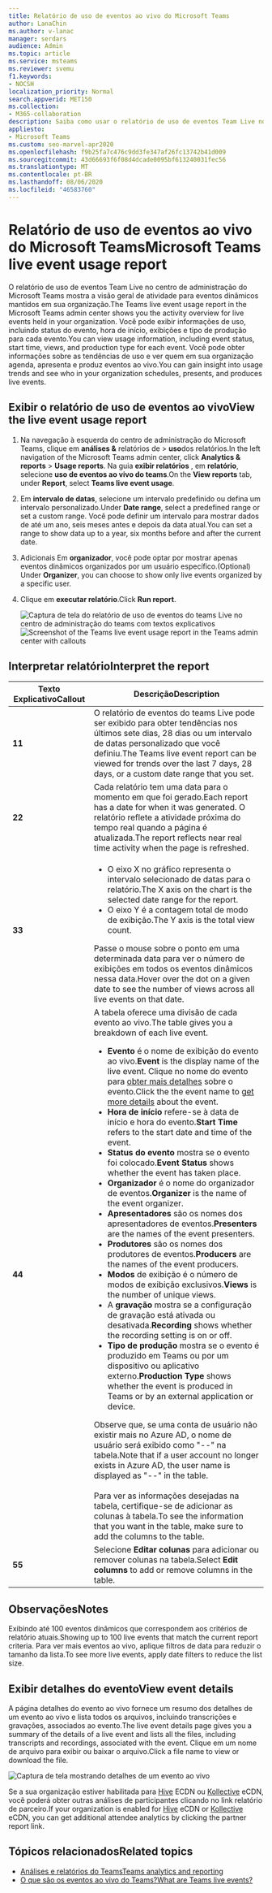 ```yaml
---
title: Relatório de uso de eventos ao vivo do Microsoft Teams
author: LanaChin
ms.author: v-lanac
manager: serdars
audience: Admin
ms.topic: article
ms.service: msteams
ms.reviewer: svemu
f1.keywords:
- NOCSH
localization_priority: Normal
search.appverid: MET150
ms.collection:
- M365-collaboration
description: Saiba como usar o relatório de uso de eventos Team Live no centro de administração do Microsoft Teams para obter uma visão geral da atividade de eventos do teams Live em sua organização.
appliesto:
- Microsoft Teams
ms.custom: seo-marvel-apr2020
ms.openlocfilehash: f9b25fa7c476c9dd3fe347af26fc13742b41d009
ms.sourcegitcommit: 43d66693f6f08d4dcade0095bf613240031fec56
ms.translationtype: MT
ms.contentlocale: pt-BR
ms.lasthandoff: 08/06/2020
ms.locfileid: "46583760"
---
```

# <a name="microsoft-teams-live-event-usage-report"></a><span data-ttu-id="57580-103">Relatório de uso de eventos ao vivo do Microsoft Teams</span><span class="sxs-lookup"><span data-stu-id="57580-103">Microsoft Teams live event usage report</span></span>

<span data-ttu-id="57580-104">O relatório de uso de eventos Team Live no centro de administração do Microsoft Teams mostra a visão geral de atividade para eventos dinâmicos mantidos em sua organização.</span><span class="sxs-lookup"><span data-stu-id="57580-104">The Teams live event usage report in the Microsoft Teams admin center shows you the activity overview for live events held in your organization.</span></span> <span data-ttu-id="57580-105">Você pode exibir informações de uso, incluindo status do evento, hora de início, exibições e tipo de produção para cada evento.</span><span class="sxs-lookup"><span data-stu-id="57580-105">You can view usage information, including event status, start time, views, and production type for each event.</span></span> <span data-ttu-id="57580-106">Você pode obter informações sobre as tendências de uso e ver quem em sua organização agenda, apresenta e produz eventos ao vivo.</span><span class="sxs-lookup"><span data-stu-id="57580-106">You can gain insight into usage trends and see who in your organization schedules, presents, and produces live events.</span></span>

## <a name="view-the-live-event-usage-report"></a><span data-ttu-id="57580-107">Exibir o relatório de uso de eventos ao vivo</span><span class="sxs-lookup"><span data-stu-id="57580-107">View the live event usage report</span></span>

1. <span data-ttu-id="57580-108">Na navegação à esquerda do centro de administração do Microsoft Teams, clique em **análises &** relatórios de  >  **uso**dos relatórios.</span><span class="sxs-lookup"><span data-stu-id="57580-108">In the left navigation of the Microsoft Teams admin center, click **Analytics & reports** > **Usage reports**.</span></span> <span data-ttu-id="57580-109">Na guia **exibir relatórios** , em **relatório**, selecione **uso de eventos ao vivo do teams**.</span><span class="sxs-lookup"><span data-stu-id="57580-109">On the **View reports** tab, under **Report**, select **Teams live event usage**.</span></span>
2. <span data-ttu-id="57580-110">Em **intervalo de datas**, selecione um intervalo predefinido ou defina um intervalo personalizado.</span><span class="sxs-lookup"><span data-stu-id="57580-110">Under **Date range**, select a predefined range or set a custom range.</span></span> <span data-ttu-id="57580-111">Você pode definir um intervalo para mostrar dados de até um ano, seis meses antes e depois da data atual.</span><span class="sxs-lookup"><span data-stu-id="57580-111">You can set a range to show  data up to a year, six months before and after the current date.</span></span>
3. <span data-ttu-id="57580-112">Adicionais Em **organizador**, você pode optar por mostrar apenas eventos dinâmicos organizados por um usuário específico.</span><span class="sxs-lookup"><span data-stu-id="57580-112">(Optional) Under **Organizer**, you can choose to show only live events organized by a specific user.</span></span>
4. <span data-ttu-id="57580-113">Clique em **executar relatório**.</span><span class="sxs-lookup"><span data-stu-id="57580-113">Click **Run report**.</span></span>  

    <span data-ttu-id="57580-114">![Captura de tela do relatório de uso de eventos do teams Live no centro de administração do teams com textos explicativos](../media/teams-live-event-usage-report-with-callouts.png "Captura de tela do relatório de uso de eventos do teams Live no centro de administração do teams com textos explicativos")</span><span class="sxs-lookup"><span data-stu-id="57580-114">![Screenshot of the Teams live event usage report in the Teams admin center with callouts](../media/teams-live-event-usage-report-with-callouts.png "Screenshot of the Teams live event usage report in the Teams admin center with callouts")</span></span>

## <a name="interpret-the-report"></a><span data-ttu-id="57580-115">Interpretar relatório</span><span class="sxs-lookup"><span data-stu-id="57580-115">Interpret the report</span></span>

|<span data-ttu-id="57580-116">Texto Explicativo</span><span class="sxs-lookup"><span data-stu-id="57580-116">Callout</span></span> |<span data-ttu-id="57580-117">Descrição</span><span class="sxs-lookup"><span data-stu-id="57580-117">Description</span></span>  |
|--------|-------------|
|<span data-ttu-id="57580-118">**1**</span><span class="sxs-lookup"><span data-stu-id="57580-118">**1**</span></span>   |<span data-ttu-id="57580-119">O relatório de eventos do teams Live pode ser exibido para obter tendências nos últimos sete dias, 28 dias ou um intervalo de datas personalizado que você definiu.</span><span class="sxs-lookup"><span data-stu-id="57580-119">The Teams live event report can be viewed for trends over the last 7 days, 28 days, or a custom date range that you set.</span></span> |
|<span data-ttu-id="57580-120">**2**</span><span class="sxs-lookup"><span data-stu-id="57580-120">**2**</span></span>   |<span data-ttu-id="57580-121">Cada relatório tem uma data para o momento em que foi gerado.</span><span class="sxs-lookup"><span data-stu-id="57580-121">Each report has a date for when it was generated.</span></span> <span data-ttu-id="57580-122">O relatório reflete a atividade próxima do tempo real quando a página é atualizada.</span><span class="sxs-lookup"><span data-stu-id="57580-122">The report reflects near real time activity when the page is refreshed.</span></span> |
|<span data-ttu-id="57580-123">**3**</span><span class="sxs-lookup"><span data-stu-id="57580-123">**3**</span></span>   |<ul><li><span data-ttu-id="57580-124">O eixo X no gráfico representa o intervalo selecionado de datas para o relatório.</span><span class="sxs-lookup"><span data-stu-id="57580-124">The X axis on the chart is the selected date range for the report.</span></span></li> <li> <span data-ttu-id="57580-125">O eixo Y é a contagem total de modo de exibição.</span><span class="sxs-lookup"><span data-stu-id="57580-125">The Y axis is the total view count.</span></span></li> </ul><span data-ttu-id="57580-126">Passe o mouse sobre o ponto em uma determinada data para ver o número de exibições em todos os eventos dinâmicos nessa data.</span><span class="sxs-lookup"><span data-stu-id="57580-126">Hover over the dot on a given date to see the number of views across all live events on that date.</span></span>|
|<span data-ttu-id="57580-127">**4**</span><span class="sxs-lookup"><span data-stu-id="57580-127">**4**</span></span>   |<span data-ttu-id="57580-128">A tabela oferece uma divisão de cada evento ao vivo.</span><span class="sxs-lookup"><span data-stu-id="57580-128">The table gives you a breakdown of each live event.</span></span> <ul><li><span data-ttu-id="57580-129">**Evento** é o nome de exibição do evento ao vivo.</span><span class="sxs-lookup"><span data-stu-id="57580-129">**Event** is the display name of the live event.</span></span> <span data-ttu-id="57580-130">Clique no nome do evento para [obter mais detalhes](#view-event-details) sobre o evento.</span><span class="sxs-lookup"><span data-stu-id="57580-130">Click the the event name to [get more details](#view-event-details) about the event.</span></span> </li> <li><span data-ttu-id="57580-131">**Hora de início** refere-se à data de início e hora do evento.</span><span class="sxs-lookup"><span data-stu-id="57580-131">**Start Time** refers to the start date and time of the event.</span></span></li> <li><span data-ttu-id="57580-132">**Status do evento** mostra se o evento foi colocado.</span><span class="sxs-lookup"><span data-stu-id="57580-132">**Event Status** shows whether the event has taken place.</span></span>  </li><li><span data-ttu-id="57580-133">**Organizador** é o nome do organizador de eventos.</span><span class="sxs-lookup"><span data-stu-id="57580-133">**Organizer** is the name of the event organizer.</span></span></li> <li><span data-ttu-id="57580-134">**Apresentadores** são os nomes dos apresentadores de eventos.</span><span class="sxs-lookup"><span data-stu-id="57580-134">**Presenters** are the names of the  event presenters.</span></span></li><li><span data-ttu-id="57580-135">**Produtores** são os nomes dos produtores de eventos.</span><span class="sxs-lookup"><span data-stu-id="57580-135">**Producers** are the names of the event producers.</span></span></li><li><span data-ttu-id="57580-136">**Modos** de exibição é o número de modos de exibição exclusivos.</span><span class="sxs-lookup"><span data-stu-id="57580-136">**Views** is the number of unique views.</span></span></li><li><span data-ttu-id="57580-137">A **gravação** mostra se a configuração de gravação está ativada ou desativada.</span><span class="sxs-lookup"><span data-stu-id="57580-137">**Recording** shows whether the recording setting is on or off.</span></span></li><li><span data-ttu-id="57580-138">**Tipo de produção** mostra se o evento é produzido em Teams ou por um dispositivo ou aplicativo externo.</span><span class="sxs-lookup"><span data-stu-id="57580-138">**Production Type** shows whether the event is produced in Teams or by an external application or device.</span></span></li></li> </ul><span data-ttu-id="57580-139">Observe que, se uma conta de usuário não existir mais no Azure AD, o nome de usuário será exibido como "--" na tabela.</span><span class="sxs-lookup"><span data-stu-id="57580-139">Note that if a user account no longer exists in Azure AD, the user name is displayed as "--" in the table.</span></span> <br><br><span data-ttu-id="57580-140">Para ver as informações desejadas na tabela, certifique-se de adicionar as colunas à tabela.</span><span class="sxs-lookup"><span data-stu-id="57580-140">To see the information that you want in the table, make sure to add the columns to the table.</span></span> |
|<span data-ttu-id="57580-141">**5**</span><span class="sxs-lookup"><span data-stu-id="57580-141">**5**</span></span>   |<span data-ttu-id="57580-142">Selecione **Editar colunas** para adicionar ou remover colunas na tabela.</span><span class="sxs-lookup"><span data-stu-id="57580-142">Select **Edit columns** to add or remove columns in the table.</span></span>|

## <a name="notes"></a><span data-ttu-id="57580-143">Observações</span><span class="sxs-lookup"><span data-stu-id="57580-143">Notes</span></span>
<span data-ttu-id="57580-144">Exibindo até 100 eventos dinâmicos que correspondem aos critérios de relatório atuais.</span><span class="sxs-lookup"><span data-stu-id="57580-144">Showing up to 100 live events that match the current report criteria.</span></span> <span data-ttu-id="57580-145">Para ver mais eventos ao vivo, aplique filtros de data para reduzir o tamanho da lista.</span><span class="sxs-lookup"><span data-stu-id="57580-145">To see more live events, apply date filters to reduce the list size.</span></span>

## <a name="view-event-details"></a><span data-ttu-id="57580-146">Exibir detalhes do evento</span><span class="sxs-lookup"><span data-stu-id="57580-146">View event details</span></span>

<span data-ttu-id="57580-147">A página detalhes do evento ao vivo fornece um resumo dos detalhes de um evento ao vivo e lista todos os arquivos, incluindo transcrições e gravações, associados ao evento.</span><span class="sxs-lookup"><span data-stu-id="57580-147">The live event details page gives you a summary of the details of a live event and lists all the files, including transcripts and recordings, associated with the event.</span></span> <span data-ttu-id="57580-148">Clique em um nome de arquivo para exibir ou baixar o arquivo.</span><span class="sxs-lookup"><span data-stu-id="57580-148">Click a file name to view or download the file.</span></span>

![Captura de tela mostrando detalhes de um evento ao vivo](../media/teams-live-event-usage-report-event-detail.png)

<span data-ttu-id="57580-150">Se a sua organização estiver habilitada para [Hive](https://www.hivestreaming.com/partners/integration-partners/microsoft/) ECDN ou [Kollective](https://kollective.com) eCDN, você poderá obter outras análises de participantes clicando no link relatório de parceiro.</span><span class="sxs-lookup"><span data-stu-id="57580-150">If your organization is enabled for [Hive](https://www.hivestreaming.com/partners/integration-partners/microsoft/) eCDN or [Kollective](https://kollective.com) eCDN, you can get additional attendee analytics by clicking the partner report link.</span></span>

## <a name="related-topics"></a><span data-ttu-id="57580-151">Tópicos relacionados</span><span class="sxs-lookup"><span data-stu-id="57580-151">Related topics</span></span>

- [<span data-ttu-id="57580-152">Análises e relatórios do Teams</span><span class="sxs-lookup"><span data-stu-id="57580-152">Teams analytics and reporting</span></span>](teams-reporting-reference.md)
- [<span data-ttu-id="57580-153">O que são os eventos ao vivo do Teams?</span><span class="sxs-lookup"><span data-stu-id="57580-153">What are Teams live events?</span></span>](../teams-live-events/what-are-teams-live-events.md)
